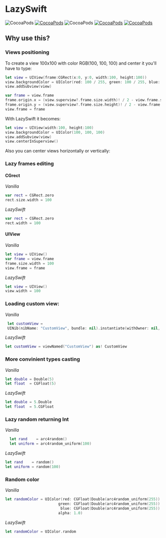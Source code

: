 # LazySwift

![CocoaPods](https://img.shields.io/badge/platform-ios-lightgray.svg)
[![CocoaPods](https://img.shields.io/badge/pod-0.3.18-blue.svg)](https://github.com/Khmelevsky/QuickForms)
![CocoaPods](https://img.shields.io/badge/status-alpha-orange.svg)
[![CocoaPods](https://img.shields.io/badge/swift-3.0-brightgreen.svg)](https://swift.org)
[![CocoaPods](https://img.shields.io/badge/license-MIT-lightgray.svg)](https://github.com/Khmelevsky/QuickForms/blob/master/LICENSE)

## Why use this?

### Views positioning

To create a view 100x100 with color RGB(100, 100, 100) and center it you'll have to type:
```swift
let view = UIView(frame:CGRect(x:0, y:0, width:100, height:100))
view.backgroundColor = UIColor(red: 100 / 255, green: 100 / 255, blue: 100 / 255, alpha: 1)
view.addSubview(view)

var frame = view.frame
frame.origin.x = (view.superview?.frame.size.width)! / 2 - view.frame.size.width / 2
frame.origin.y = (view.superview?.frame.size.height)! / 2 - view.frame.size.height / 2
view.frame = frame
```
With LazySwift it becomes:
```swift
let view = UIView(width:100, height:100)
view.backgroundColor = UIColor(100, 100, 100)
view.addSubview(view)
view.centerInSuperview()
```
Also you can center views horizontally or vertically:


### Lazy frames editing

#### CGrect

*Vanilla*
```swift
var rect = CGRect.zero
rect.size.width = 100
```
*LazySwift*
```swift
var rect = CGRect.zero
rect.width = 100
```

#### UIView

*Vanilla*
```swift
let view = UIView()
var frame = view.frame
frame.size.width = 100
view.frame = frame
```
*LazySwift*
```swift
let view = UIView()
view.width = 100
```

### Loading custom view:
*Vanilla*
```swift
 let customView = 
 UINib(nibName: "CustomView", bundle: nil).instantiate(withOwner: nil, options: nil)[0] as! CustomView

```
*LazySwift*
```swift
let customView = viewNamed("CustomView") as! CustomView
```
### More convinient types casting

*Vanilla*
```swift
let double = Double(5)
let float  = CGFloat(5)
```
*LazySwift*
```swift
let double = 5.Double
let float  = 5.CGFloat
```
### Lazy random returning Int

*Vanilla*
```swift
  let rand    = arc4random()
  let uniform = arc4random_uniform(100)
```
*LazySwift*
```swift
let rand    = random()
let uniform = random(100)
```

### Random color

*Vanilla*
```swift
let randomColor = UIColor(red: CGFloat(Double(arc4random_uniform(255)) / 255.0),
                        green: CGFloat(Double(arc4random_uniform(255)) / 255.0),
                         blue: CGFloat(Double(arc4random_uniform(255)) / 255.0),
                        alpha: 1.0)
```
*LazySwift*
```swift
let randomColor = UIColor.random
```
